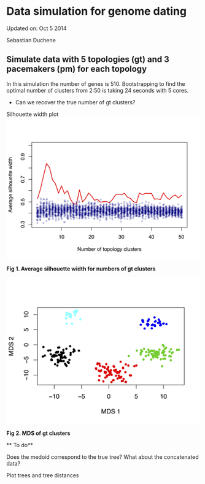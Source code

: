 # Data simulation for genome dating

Updated on: Oct 5 2014

Sebastian Duchene


## Simulate data with 5 topologies (gt) and 3 pacemakers (pm) for each topology

In this simulation the number of genes is 510. Bootstrapping to find the optimal number of clusters from 2:50 is taking 24 seconds with 5 cores.

   - Can we recover the true number of gt clusters?

   Silhouette width plot
   ![fig1](https://raw.githubusercontent.com/sebastianduchene/genome_dating/master/gdata_1/silhouette_plot.png)

   **Fig 1. Average silhouette width for numbers of gt clusters**


   ![fig2](https://raw.githubusercontent.com/sebastianduchene/genome_dating/master/gdata_1/topology_clusters.png)

   **Fig 2. MDS of gt clusters**

   ** To do** 

   Does the medoid correspond to the true tree? What about the concatenated data?
   
   Plot trees and tree distances
